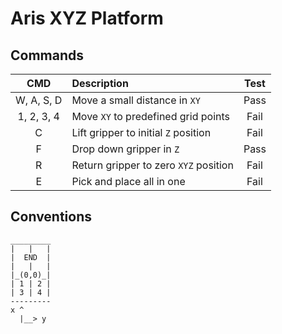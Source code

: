 # Aris XYZ Platform


## Commands

| CMD | Description | Test | 
|:-:|:-|:-:|
|W, A, S, D|Move a small distance in `XY`| Pass |
|1, 2, 3, 4|Move `XY` to predefined grid points| Fail |
|C|Lift gripper to initial `Z` position| Fail |
|F|Drop down gripper in `Z`| Pass |
|R|Return gripper to zero `XYZ` position| Fail |
|E|Pick and place all in one| Fail |

## Conventions

```
_________
|   |   |
|  END  |
|   |   |
|_(0,0)_|
| 1 | 2 |
| 3 | 4 |
---------
x ^
  |__> y

```
